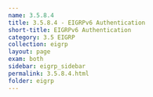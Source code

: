 ```yaml
---
name: 3.5.8.4
title: 3.5.8.4 - EIGRPv6 Authentication
short-title: EIGRPv6 Authentication
category: 3.5 EIGRP
collection: eigrp
layout: page
exam: both
sidebar: eigrp_sidebar
permalink: 3.5.8.4.html
folder: eigrp
---
```

